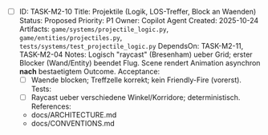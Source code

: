 - [ ] ID: TASK-M2-10
  Title: Projektile (Logik, LOS-Treffer, Block an Waenden)
  Status: Proposed
  Priority: P1
  Owner: Copilot Agent
  Created: 2025-10-24
  Artifacts: `game/systems/projectile_logic.py`, `game/entities/projectiles.py`, `tests/systems/test_projectile_logic.py`
  DependsOn: TASK-M2-11, TASK-M2-04
  Notes:
  Logisch "raycast" (Bresenham) ueber Grid; erster Blocker (Wand/Entity) beendet Flug. Scene rendert Animation asynchron **nach** bestaetigtem Outcome.
  Acceptance:
  - [ ] Waende blocken; Treffzelle korrekt; kein Friendly-Fire (vorerst).
  Tests:
  - [ ] Raycast ueber verschiedene Winkel/Korridore; deterministisch.
  References:
  - docs/ARCHITECTURE.md
  - docs/CONVENTIONS.md
